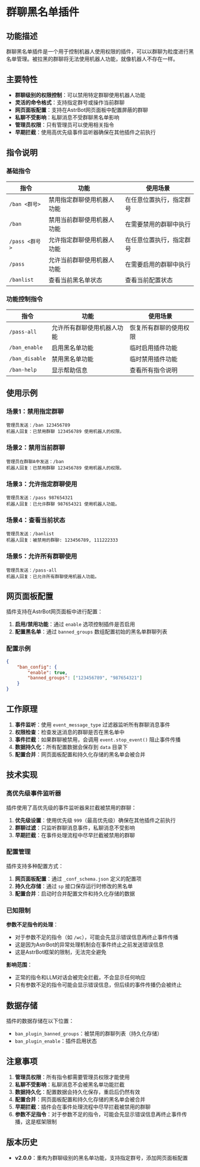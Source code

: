 # 群聊黑名单插件

## 功能描述

群聊黑名单插件是一个用于控制机器人使用权限的插件，可以以群聊为粒度进行黑名单管理。被拉黑的群聊将无法使用机器人功能，就像机器人不存在一样。

## 主要特性

- **群聊级别的权限控制**：可以禁用特定群聊使用机器人功能
- **灵活的命令格式**：支持指定群号或操作当前群聊
- **网页面板配置**：支持在AstrBot网页面板中配置屏蔽的群聊
- **私聊不受影响**：私聊消息不受群聊黑名单影响
- **管理员权限**：只有管理员可以使用相关指令
- **早期拦截**：使用高优先级事件监听器确保在其他插件之前执行

## 指令说明

### 基础指令

| 指令 | 功能 | 使用场景 |
|------|------|----------|
| `/ban <群号>` | 禁用指定群聊使用机器人功能 | 在任意位置执行，指定群号 |
| `/ban` | 禁用当前群聊使用机器人功能 | 在需要禁用的群聊中执行 |
| `/pass <群号>` | 允许指定群聊使用机器人功能 | 在任意位置执行，指定群号 |
| `/pass` | 允许当前群聊使用机器人功能 | 在需要启用的群聊中执行 |
| `/banlist` | 查看当前黑名单状态 | 查看当前配置状态 |

### 功能控制指令

| 指令 | 功能 | 使用场景 |
|------|------|----------|
| `/pass-all` | 允许所有群聊使用机器人功能 | 恢复所有群聊的使用权限 |
| `/ban_enable` | 启用黑名单功能 | 临时启用插件功能 |
| `/ban_disable` | 禁用黑名单功能 | 临时禁用插件功能 |
| `/ban-help` | 显示帮助信息 | 查看所有指令说明 |

## 使用示例

### 场景1：禁用指定群聊
```
管理员发送：/ban 123456789
机器人回复：已禁用群聊 123456789 使用机器人的权限。
```

### 场景2：禁用当前群聊
```
管理员在群聊A中发送：/ban
机器人回复：已禁用群聊 123456789 使用机器人的权限。
```

### 场景3：允许指定群聊使用
```
管理员发送：/pass 987654321
机器人回复：已允许群聊 987654321 使用机器人功能。
```

### 场景4：查看当前状态
```
管理员发送：/banlist
机器人回复：被禁用的群聊: 123456789, 111222333
```

### 场景5：允许所有群聊使用
```
管理员发送：/pass-all
机器人回复：已允许所有群聊使用机器人功能。
```

## 网页面板配置

插件支持在AstrBot网页面板中进行配置：

1. **启用/禁用功能**：通过 `enable` 选项控制插件是否启用
2. **配置黑名单**：通过 `banned_groups` 数组配置初始的黑名单群聊列表

### 配置示例

```json
{
    "ban_config": {
        "enable": true,
        "banned_groups": ["123456789", "987654321"]
    }
}
```

## 工作原理

1. **事件监听**：使用 `event_message_type` 过滤器监听所有群聊消息事件
2. **权限检查**：检查发送消息的群聊是否在黑名单中
3. **事件拦截**：如果群聊被禁用，会调用 `event.stop_event()` 阻止事件传播
4. **数据持久化**：所有配置数据会保存到 `data` 目录下
5. **配置合并**：网页面板配置和持久化存储的黑名单会被合并

## 技术实现

### 高优先级事件监听器

插件使用了高优先级的事件监听器来拦截被禁用的群聊：

1. **优先级设置**：使用优先级 `999`（最高优先级）确保在其他插件之前执行
2. **群聊过滤**：只监听群聊消息事件，私聊消息不受影响
3. **早期拦截**：在事件处理流程中尽早拦截被禁用的群聊

### 配置管理

插件支持多种配置方式：

1. **网页面板配置**：通过 `_conf_schema.json` 定义的配置项
2. **持久化存储**：通过 `sp` 接口保存运行时修改的黑名单
3. **配置合并**：启动时合并配置文件和持久化存储的数据

### 已知限制

**参数不足指令的处理**：
- 对于参数不足的指令（如 `/wc`），可能会先显示错误信息再终止事件传播
- 这是因为AstrBot的异常处理机制会在事件终止之前发送错误信息
- 这是AstrBot框架的限制，无法完全避免

**影响范围**：
- 正常的指令和LLM对话会被完全拦截，不会显示任何响应
- 只有参数不足的指令可能会显示错误信息，但后续的事件传播仍会被终止

## 数据存储

插件的数据存储在以下位置：
- `ban_plugin_banned_groups`：被禁用的群聊列表（持久化存储）
- `ban_plugin_enable`：插件启用状态

## 注意事项

1. **管理员权限**：所有指令都需要管理员权限才能使用
2. **私聊不受影响**：私聊消息不会被黑名单功能拦截
3. **数据持久化**：配置数据会持久化保存，重启后仍然有效
4. **配置合并**：网页面板配置和持久化存储的黑名单会被合并
5. **早期拦截**：插件会在事件处理流程中尽早拦截被禁用的群聊
6. **参数不足指令**：对于参数不足的指令，可能会先显示错误信息再终止事件传播，这是框架限制

## 版本历史

- **v2.0.0**：重构为群聊级别的黑名单功能，支持指定群号，添加网页面板配置